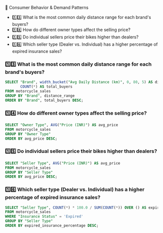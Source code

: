 📌 Consumer Behavior & Demand Patterns
* 1️⃣3️⃣ What is the most common daily distance range for each brand's buyers?
* 1️⃣4️⃣ How do different owner types affect the selling price?
* 1️⃣5️⃣ Do individual sellers price their bikes higher than dealers?
* 1️⃣6️⃣ Which seller type (Dealer vs. Individual) has a higher percentage of expired insurance sales?

### 1️⃣3️⃣ What is the most common daily distance range for each brand's buyers?
```sql
SELECT "Brand", width_bucket("Avg Daily Distance (km)", 0, 80, 5) AS distance_range,
       COUNT(*) AS total_buyers
FROM motorcycle_sales
GROUP BY "Brand", distance_range
ORDER BY "Brand", total_buyers DESC;
```

### 1️⃣4️⃣ How do different owner types affect the selling price?
```sql
SELECT "Owner Type", AVG("Price (INR)") AS avg_price
FROM motorcycle_sales
GROUP BY "Owner Type"
ORDER BY avg_price DESC;
```

### 1️⃣5️⃣ Do individual sellers price their bikes higher than dealers?
```sql
SELECT "Seller Type", AVG("Price (INR)") AS avg_price
FROM motorcycle_sales
GROUP BY "Seller Type"
ORDER BY avg_price DESC;
```

### 1️⃣6️⃣ Which seller type (Dealer vs. Individual) has a higher percentage of expired insurance sales?
```sql
SELECT "Seller Type", COUNT(*) * 100.0 / SUM(COUNT(*)) OVER () AS expired_insurance_percentage
FROM motorcycle_sales
WHERE "Insurance Status" = 'Expired'
GROUP BY "Seller Type"
ORDER BY expired_insurance_percentage DESC;
```